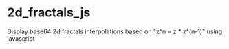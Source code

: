 # 2d_fractals_js
Display base64 2d fractals interpolations based on "z^n = z * z^(n-1)" using javascript
